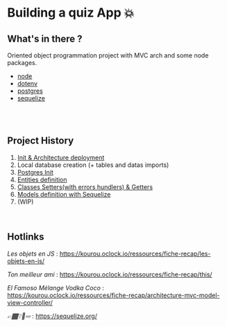 # Building a quiz App :boom:

## What's in there ?
Oriented object programmation project with MVC arch and some node packages.
- [node](https://nodejs.org/fr)
- [dotenv](https://www.npmjs.com/package/dotenv)
- [postgres](https://www.npmjs.com/package/pg)
- [sequelize](https://www.npmjs.com/package/sequelize)
<br/>
<br/>

## Project History
1. [Init & Architecture deployment](https://github.com/O-clock-Cheesecake/oQuiz-mMormin/commit/db948a63ad50190e960bf13e40bf20ecde342a48)
2. Local database creation (+ tables and datas imports)
3. [Postgres Init](https://github.com/O-clock-Cheesecake/oQuiz-mMormin/commit/edbd72d5e6ce30b84b7c79166a448e25e6118165)
4. [Entities definition](https://github.com/O-clock-Cheesecake/oQuiz-mMormin/commit/05c5cb67f2793827379f7a3445652bc5b95b9bf8)
5. [Classes Setters(with errors hundlers) & Getters](https://github.com/O-clock-Cheesecake/oQuiz-mMormin/commit/42507d254f48e507eccea343e058e6ac1124002f)
6. [Models definition with Sequelize](https://github.com/O-clock-Cheesecake/oQuiz-mMormin/commit/b347aa6471a63fefe555c67509ecf6aa08d421e1)
7. (WIP)
<br/>

## Hotlinks
*Les objets en JS* : https://kourou.oclock.io/ressources/fiche-recap/les-objets-en-js/

*Ton meilleur ami* :
https://kourou.oclock.io/ressources/fiche-recap/this/

*El Famoso Mélange Vodka Coco* :
https://kourou.oclock.io/ressources/fiche-recap/architecture-mvc-model-view-controller/

*👉🏾❔🧄💤* :
https://sequelize.org/

